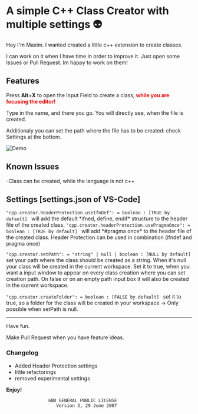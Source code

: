 # A simple C++ Class Creator with multiple settings :alien:

Hey I'm Maxim. I wanted created a little c++ extension to create classes.

I can work on it when I have time in order to improve it. Just open some Issues or Pull Request. Im happy to work on them!

## Features

Press **Alt**+**X** to open the Input Field to create a class, <span style="color:red">**while you are focusing the editor!**</span>

Type in the name, and there you go. You will directly see, when the file is created.

Additionaly you can set the path where the file has to be created: check Settings at the bottom.

![Demo](https://github.com/tzAcee/cpp-class-creator/blob/master/giphy.gif?raw=true)

## Known Issues

-Class can be created, while the language is not c++

## Settings [settings.json of VS-Code]
```"cpp.creator.headerProtection.useIfnDef": = boolean : [TRUE by default] ``` will add the default \*ifned, define, endif\* structure to the header file of the created class.
```"cpp.creator.headerProtection.usePragmaOnce": = boolean : [TRUE by default] ``` will add \*#pragma once\* to the header file of the created class.
Header Protection can be used in combination (ifndef and pragma once)

```"cpp.creator.setPath": = "string" | null | boolean : [NULL by default] ``` set your path where the class should be created as a string. When it's null your class will be created in the current workspace. Set it to true, when you want a input window to appear on every class creation where you can set creation path. On false or on an empty path input box it will also be created in the current workspace.

```"cpp.creator.createFolder": = boolean : [FALSE by default] ``` set it to true, so a folder for the class will be created in your workspace -> Only possible when setPath is null.


---

Have fun.

Make Pull Request when you have feature ideas.

### Changelog

- Added Header Protection settings
- little refactorings
- removed experimental settings


**Enjoy!**

                    GNU GENERAL PUBLIC LICENSE
                       Version 3, 29 June 2007